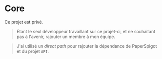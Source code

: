 # Core

Ce projet est privé.

> Étant le seul développeur travaillant sur ce projet-ci, et ne souhaitant pas à l'avenir, rajouter un membre à mon équipe.

> J'ai utilisé un _direct path_ pour rajouter la dépendance de PaperSpigot et du projet `API`.